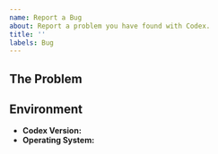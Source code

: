 ```yaml
---
name: Report a Bug
about: Report a problem you have found with Codex.
title: ''
labels: Bug
---
```


<!-- 
>> Please make sure you searched issues before posting! <<
-->

## The Problem

<!--
  Describe the issue you are experiencing here.
  Tell us what you were trying to do and what happened instead.
-->

## Environment

- **Codex Version:** 
- **Operating System:** <!-- Windows, macOS, or Linux (Please provide distribution) -->

